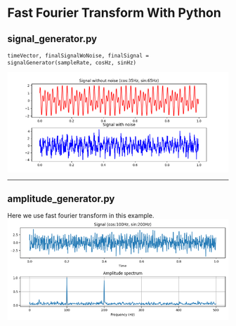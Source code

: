 # Fast Fourier Transform With Python

## signal_generator.py
    timeVector, finalSignalWoNoise, finalSignal = signalGenerator(sampleRate, cosHz, sinHz)

![figure_1](signal_generator_output.png)

---

## amplitude_generator.py
Here we use fast fourier transform in this example. \
![figure_2](amplitude_spectrum_output.png)
